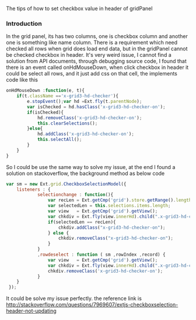 The tips of how to set checkbox value in header of gridPanel
### Introduction
In the grid panel, its has two columns, one is checkbox column and another one is something like name column. There is a 
requirement which need checked all rows when grid does load end data, but in the gridPanel cannot be checked checkbox in header.
It's very weird issue, I cannot find a solution from API documents, through debugging source code, I found that there is
an event called onHdMouseDown, when click checkbox in header it could be select all rows, and it just add css on that cell,
the implements code like this 
````javascript
onHdMouseDown :function(e, t){
    if(t.className =='x-grid3-hd-checker'){
    	e.stopEvent();var hd =Ext.fly(t.parentNode);
		var isChecked = hd.hasClass('x-grid3-hd-checker-on');
		if(isChecked){                
		    hd.removeClass('x-grid3-hd-checker-on');
			this.clearSelections();
	    }else{ 
     		hd.addClass('x-grid3-hd-checker-on');
			this.selectAll();
		}
	}
}
````
So I could be use the same way to solve my issue, at the end I found a solution on stackoverflow, the background method 
as below code

````javascript
var sm = new Ext.grid.CheckboxSelectionModel({
    listeners : {
            selectionchange : function(){
                var recLen = Ext.getCmp('grid').store.getRange().length;
                var selectedLen = this.selections.items.length;
                var view   = Ext.getCmp('grid').getView();
                var chkdiv = Ext.fly(view.innerHd).child(".x-grid3-hd-checker")
                if(selectedLen == recLen){
                    chkdiv.addClass("x-grid3-hd-checker-on");
                } else {
                    chkdiv.removeClass("x-grid3-hd-checker-on");
                }
            }
            ,rowdeselect : function ( sm ,rowIndex ,record) {
                var view   = Ext.getCmp('grid').getView();
                var chkdiv = Ext.fly(view.innerHd).child(".x-grid3-hd-checker")
                chkdiv.removeClass('x-grid3-hd-checker-on');
            }
    }
 });
````

It could be solve my issue perfectly. 
the reference link is http://stackoverflow.com/questions/7969607/extjs-checkboxselection-header-not-updating
